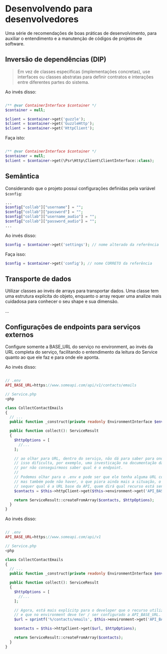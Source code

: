 # Desenvolvendo para desenvolvedores

Uma série de recomendações de boas práticas de desenvolvimento, para auxiliar o entendimento e a manutenção de códigos de projetos de software.

## Inversão de dependências (DIP)

> Em vez de classes específicas (implementações concretas), use interfaces ou classes abstratas para definir contratos e interações entre diferentes partes do sistema. 

Ao invés disso:
```php

/** @var ContainerInterface $container */
$container = null;

$client = $container->get('guzzle');
$client = $container->get('GuzzleHttp');
$client = $container->get('HttpClient');
```

Faça isto:
```php

/** @var ContainerInterface $container */
$container = null;
$client = $container->get(\Psr\Http\Client\ClientInterface::class);
```

## Semântica

Considerando que o projeto possui configurações definidas pela variável `$config`: 

```php
...
$config["collab"]["username"] = "";
$config["collab"]["password"] = "";
$config["collab"]["username_audio"] = "";
$config["collab"]["password_audio"] = "";
...
```

Ao invés disso:

```php
$config = $container->get('settings'); // nome alterado da referência
```

Faça isso:

```php
$config = $container->get('config'); // nome CORRETO da referência
```

## Transporte de dados

Utilizar classes ao invés de arrays para transportar dados.
Uma classe tem uma estrutura explicita do objeto, enquanto o array requer uma analize mais cuidadosa para conhecer o seu shape e sua dimensão.

...

## Configurações de endpoints para serviços externos

Configure somente a BASE_URL do serviço no environment, ao invés da URL completa do serviço, facilitando o entendimento da leitura do Service quanto ao que ele faz e para onde ele aponta.

Ao invés disso:

```php

// .env
API_BASE_URL=https://www.someapi.com/api/v1/contacts/emails

// Service.php
<php

class CollectContactEmails
{
  // ...
  public function _construct(private readonly EnvironmentInterface $environment, private readonly HttpClientInterface $httpClient) {}

  public function collect(): ServiceResult
  {
    $httpOptions = [
      //...
    ];

    // ao olhar para URL, dentro do serviço, não dá para saber para onde ela aponta.
    // isso dificulta, por exemplo, uma investicação na documentação da integração,
    // por não conseguirmoos saber qual é o endpoint.
    //
    // Podemos olhar para o .env e pode ser que ele tenha alguma URL configurada num .env.example,
    // mas também pode não haver, o que piora ainda mais a situação, o que deixa o developer sem saber
    // sequer qual é a URL base da API, quem dirá qual recurso está sendo requisitado.
    $contacts = $this->httpClient->get($this->environment->get('API_BASE_URL'));

    return ServiceResult::createFromArray($contacts, $httpOptions);
  }
}

```

Ao invés disso:

```php

// .env
API_BASE_URL=https://www.someapi.com/api/v1

// Service.php
<php

class CollectContactEmails
{
  // ...
  public function _construct(private readonly EnvironmentInterface $environment, private readonly HttpClientInterface $httpClient) {}

  public function collect(): ServiceResult
  {
    $httpOptions = [
      //...
    ];

    // Agora, está mais explícitp para o developer que o recurso utilizado é o /contacts/email
    // e que no environment deve ter / ser configurado a API_BASE_URL.
    $url = sprintf('%/contacts/emails', $this->environment->get('API_BASE_URL'));

    $contacts = $this->httpClient->get($url, $httpOptions);

    return ServiceResult::createFromArray($contacts);
  }
}

```
